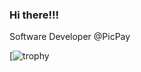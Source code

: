 ### Hi there!!!

Software Developer @PicPay

[![trophy](https://github-profile-trophy.vercel.app/?username=kaiostricker&row=2S&rank=A,AA,AAA,S,SS,SSS,SECRET&theme=gruvbox&no-frame=true)

<!--
**kaiostricker/kaiostricker** is a ✨ _special_ ✨ repository because its `README.md` (this file) appears on your GitHub profile.

https://github-profile-trophy.vercel.app/?username=ryo-ma&row=2

Here are some ideas to get you started:

- 🔭 I’m currently working on ...
- 🌱 I’m currently learning ...
- 👯 I’m looking to collaborate on ...
- 🤔 I’m looking for help with ...
- 
10.136.219.237:8080 Ask me about ...
- 📫 How to reach me: ...
- ### Hi there  ********
- ⚡ Fun fact: ...
-->
